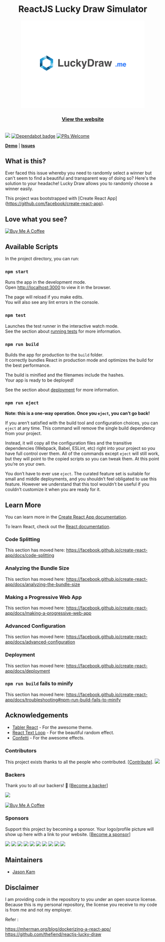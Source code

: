 <h1 align="center">ReactJS Lucky Draw Simulator</h1>
<div align="center">
  <a href="https://luckydraw.me/">
    <img src="public/images/luckydraw-share.png" alt="ReactJS Lucky Draw Simulator" width="400">
  </a>
  <br>
  <h3>
    <a href="https://luckydraw.me/">View the website</a>
  </h3>
  <br>
</div>
<img src="https://travis-ci.com/thefiend/lucky-draw.svg?branch=master">
<a href="https://dependabot.com/" rel="nofollow"><img src="https://camo.githubusercontent.com/1fe7004c016a5ab641008b9579409c784eaa1725/68747470733a2f2f696d672e736869656c64732e696f2f62616467652f446570656e6461626f742d656e61626c65642d626c75652e737667" alt="Dependabot badge" data-canonical-src="https://img.shields.io/badge/Dependabot-enabled-blue.svg" style="max-width:100%;"></a>
<a href="https://github.com/thefiend/lucky-draw/pulls"><img src="https://camo.githubusercontent.com/a5ad72c42e9333e5117b973083ab304c8a787c4a/68747470733a2f2f696d672e736869656c64732e696f2f62616467652f5052732d77656c636f6d652d677265656e2e737667" alt="PRs Welcome" data-canonical-src="https://img.shields.io/badge/PRs-welcome-green.svg" style="max-width:100%;"></a>


**[Demo](https://luckydraw.me)** | **[Issues](https://github.com/thefiend/lucky-draw/issues)**

## What is this?
Ever faced this issue whereby you need to randomly select a winner but can't seem to find a beautiful and transparent way of doing so? Here's the solution to your headache! Lucky Draw allows you to randomly choose a winner easily.

This project was bootstrapped with [Create React App] (https://github.com/facebook/create-react-app).

## Love what you see?
<a href="https://www.buymeacoffee.com/jasonkam" target="_blank"><img src="https://www.buymeacoffee.com/assets/img/custom_images/orange_img.png" alt="Buy Me A Coffee" style="height: auto !important; width: auto !important;"></a>

## Available Scripts

In the project directory, you can run:

### `npm start`

Runs the app in the development mode.<br>
Open [http://localhost:3000](http://localhost:3000) to view it in the browser.

The page will reload if you make edits.<br>
You will also see any lint errors in the console.

### `npm test`

Launches the test runner in the interactive watch mode.<br>
See the section about [running tests](https://facebook.github.io/create-react-app/docs/running-tests) for more information.

### `npm run build`

Builds the app for production to the `build` folder.<br>
It correctly bundles React in production mode and optimizes the build for the best performance.

The build is minified and the filenames include the hashes.<br>
Your app is ready to be deployed!

See the section about [deployment](https://facebook.github.io/create-react-app/docs/deployment) for more information.

### `npm run eject`

**Note: this is a one-way operation. Once you `eject`, you can’t go back!**

If you aren’t satisfied with the build tool and configuration choices, you can `eject` at any time. This command will remove the single build dependency from your project.

Instead, it will copy all the configuration files and the transitive dependencies (Webpack, Babel, ESLint, etc) right into your project so you have full control over them. All of the commands except `eject` will still work, but they will point to the copied scripts so you can tweak them. At this point you’re on your own.

You don’t have to ever use `eject`. The curated feature set is suitable for small and middle deployments, and you shouldn’t feel obligated to use this feature. However we understand that this tool wouldn’t be useful if you couldn’t customize it when you are ready for it.

## Learn More

You can learn more in the [Create React App documentation](https://facebook.github.io/create-react-app/docs/getting-started).

To learn React, check out the [React documentation](https://reactjs.org/).

### Code Splitting

This section has moved here: https://facebook.github.io/create-react-app/docs/code-splitting

### Analyzing the Bundle Size

This section has moved here: https://facebook.github.io/create-react-app/docs/analyzing-the-bundle-size

### Making a Progressive Web App

This section has moved here: https://facebook.github.io/create-react-app/docs/making-a-progressive-web-app

### Advanced Configuration

This section has moved here: https://facebook.github.io/create-react-app/docs/advanced-configuration

### Deployment

This section has moved here: https://facebook.github.io/create-react-app/docs/deployment

### `npm run build` fails to minify

This section has moved here: https://facebook.github.io/create-react-app/docs/troubleshooting#npm-run-build-fails-to-minify


## Acknowledgements
* [Tabler React](https://github.com/tabler/tabler-react) - For the awesome theme.
* [React Text Loop](https://github.com/braposo/react-text-loop) - For the beautiful random effect.
* [Confetti](https://github.com/daniel-lundin/react-dom-confetti) - For the awesome effects.

### Contributors

This project exists thanks to all the people who contributed. [[Contribute](CONTRIBUTING.md)]. <a href="https://github.com/thefiend/reactjs-lucky-draw/graphs/contributors"><img src="https://opencollective.com/lucky-draw-simulator/contributors.svg?width=890&button=false"></a>

### Backers

Thank you to all our backers! 🙏 [[Become a backer](https://opencollective.com/lucky-draw-simulator#backer)]

<a href="https://opencollective.com/lucky-draw-simulator#backers" target="_blank"><img src="https://opencollective.com/lucky-draw-simulator/backers.svg?width=890"></a>

<a href="https://www.buymeacoffee.com/jasonkam" target="_blank"><img src="https://www.buymeacoffee.com/assets/img/custom_images/orange_img.png" alt="Buy Me A Coffee" style="height: auto !important; width: auto !important;"></a>

### Sponsors

Support this project by becoming a sponsor. Your logo/profile picture will show up here with a link to your website. [[Become a sponsor](https://opencollective.com/lucky-draw-simulator#sponsor)]

<a href="https://opencollective.com/lucky-draw-simulator/sponsor/0/website" target="_blank"><img src="https://opencollective.com/lucky-draw-simulator/sponsor/0/avatar.svg"></a> <a href="https://opencollective.com/lucky-draw-simulator/sponsor/1/website" target="_blank"><img src="https://opencollective.com/lucky-draw-simulator/sponsor/1/avatar.svg"></a> <a href="https://opencollective.com/lucky-draw-simulator/sponsor/2/website" target="_blank"><img src="https://opencollective.com/lucky-draw-simulator/sponsor/2/avatar.svg"></a> <a href="https://opencollective.com/lucky-draw-simulator/sponsor/3/website" target="_blank"><img src="https://opencollective.com/lucky-draw-simulator/sponsor/3/avatar.svg"></a> <a href="https://opencollective.com/lucky-draw-simulator/sponsor/4/website" target="_blank"><img src="https://opencollective.com/lucky-draw-simulator/sponsor/4/avatar.svg"></a> <a href="https://opencollective.com/lucky-draw-simulator/sponsor/5/website" target="_blank"><img src="https://opencollective.com/lucky-draw-simulator/sponsor/5/avatar.svg"></a> <a href="https://opencollective.com/lucky-draw-simulator/sponsor/6/website" target="_blank"><img src="https://opencollective.com/lucky-draw-simulator/sponsor/6/avatar.svg"></a> <a href="https://opencollective.com/lucky-draw-simulator/sponsor/7/website" target="_blank"><img src="https://opencollective.com/lucky-draw-simulator/sponsor/7/avatar.svg"></a> <a href="https://opencollective.com/lucky-draw-simulator/sponsor/8/website" target="_blank"><img src="https://opencollective.com/lucky-draw-simulator/sponsor/8/avatar.svg"></a> <a href="https://opencollective.com/lucky-draw-simulator/sponsor/9/website" target="_blank"><img src="https://opencollective.com/lucky-draw-simulator/sponsor/9/avatar.svg"></a>

## Maintainers

* [Jason Kam](https://github.com/thefiend)

## Disclaimer

I am providing code in the repository to you under an open source license. Because this is my personal repository, the license you receive to my code is from me and not my employer.








Refer :

https://mherman.org/blog/dockerizing-a-react-app/
https://github.com/thefiend/reactjs-lucky-draw